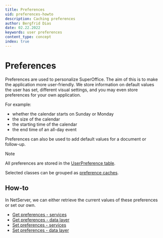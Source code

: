 ```yaml
---
title: Preferences
uid: preferences-howto
description: Caching preferences
author: Bergfrid Dias
date: 02.22.2022
keywords: user preferences
content_type: concept
index: true
---
```


# Preferences

Preferences are used to personalize SuperOffice. The aim of this is to make the application more user-friendly. We store information on default values the user has set, different visual settings, and you may even store preferences for your own application.

For example:

* whether the calendar starts on Sunday or Monday
* the size of the calendar
* the starting time of the calendar
* the end time of an all-day event

Preferences can also be used to add default values for a document or follow-up.

> [!NOTE]
> All preferences are stored in the [UserPreference table][6].

Selected classes can be grouped as [preference caches][5].

## How-to

In NetServer, we can either retrieve the current values of these preferences or set our own.

* [Get preferences - services][1]
* [Get preferences - data layer][2]
* [Set preferences - services][3]
* [Set preferences - data layer][4]

<!-- Referenced links -->
[1]: ../../../api/web-services/howto/user-preferences/get-preferences-preferenceagent.md
[2]: get-preferences-sopreference.md
[3]: ../../../api/web-services/howto/user-preferences/set-preferences-preferenceagent.md
[4]: set-preferences-sopreference.md
[5]: ../../../api/caching/superoffice-crm-security.md
[6]: ../../../database/tables/userpreference.md

<!-- Referenced images -->

